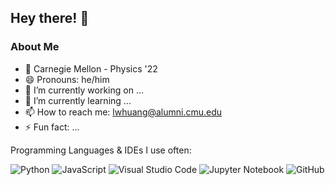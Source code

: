 ## Hey there! 👋

<!--
**lukarh/lukarh** is a ✨ _special_ ✨ repository because its `README.md` (this file) appears on your GitHub profile.
-->

### About Me

- 🏫 Carnegie Mellon - Physics '22
- 😄 Pronouns: he/him
- 🔭 I’m currently working on ...
- 🌱 I’m currently learning ...
- 📫 How to reach me: lwhuang@alumni.cmu.edu
- ⚡ Fun fact: ...

Programming Languages & IDEs I use often:

![Python](https://img.shields.io/badge/python-3670A0?style=for-the-badge&logo=python&logoColor=ffdd54) ![JavaScript](https://img.shields.io/badge/javascript-%23323330.svg?style=for-the-badge&logo=javascript&logoColor=%23F7DF1E) ![Visual Studio Code](https://img.shields.io/badge/Visual%20Studio%20Code-0078d7.svg?style=for-the-badge&logo=visual-studio-code&logoColor=white) ![Jupyter Notebook](https://img.shields.io/badge/jupyter-%23FA0F00.svg?style=for-the-badge&logo=jupyter&logoColor=white) ![GitHub](https://img.shields.io/badge/github-%23121011.svg?style=for-the-badge&logo=github&logoColor=white) 

